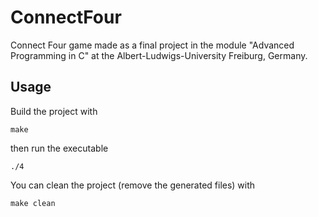 # ConnectFour

Connect Four game made as a final project in the module "Advanced Programming in C" at the Albert-Ludwigs-University Freiburg, Germany.

## Usage

Build the project with

```make```

then run the executable

```./4```

You can clean the project (remove the generated files) with

```make clean```
